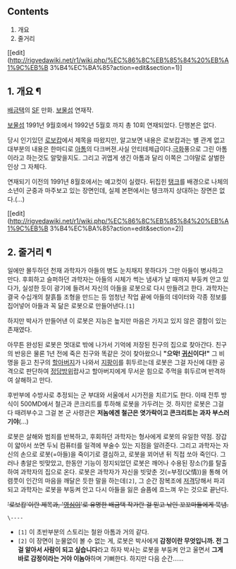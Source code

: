 ## Contents

    

1. 개요 
2. 줄거리 

[[edit](http://rigvedawiki.net/r1/wiki.php/%EC%86%8C%EB%85%84%20%EB%A1%9C%EB%B
3%B4%EC%BA%85?action=edit&section=1)]

## 1. 개요 ¶

[배금택](%EB%B0%B0%EA%B8%88%ED%83%9D.md)의 [SF](SF.md) 만화.
[보물섬](%EB%B3%B4%EB%AC%BC%EC%84%AC.md) 연재작.

  

[보물섬](%EB%B3%B4%EB%AC%BC%EC%84%AC.md) 1991년 9월호에서 1992년 5월호 까지 총 10회 연재되었다.
단행본은 없다.

  

당시 인기있던 [로보캅](%EB%A1%9C%EB%B3%B4%EC%BA%85.md)에서 제목을 따왔지만, 알고보면 내용은 로보캅과는 별
관계 없고 대부분의 내용은 한마디로 [아톰](%EC%95%84%ED%86%B0.md)의 다크버젼.사실
안티테제급이다.[극화](%EA%B7%B9%ED%99%94.md)풍으로 그린 아톰이라고 하는것도 알맞을지도. 그리고 귀엽게 생긴 아톰과
달리 이쪽은 그야말로 살벌한 인상 그 자체다.

  

연재되기 이전의 1991년 8월호에서는 예고컷이 실렸다. 뒤집힌 [탱크](%ED%83%B1%ED%81%AC.md)를 배경으로 나체의
소년이 군중과 마주보고 있는 장면인데, 실제 본편에서는 탱크까지 상대하는 장면은 없다.(…)

  

[[edit](http://rigvedawiki.net/r1/wiki.php/%EC%86%8C%EB%85%84%20%EB%A1%9C%EB%B
3%B4%EC%BA%85?action=edit&section=2)]

## 2. 줄거리 ¶

일에만 몰두하던 천재 과학자가 아들의 병도 눈치채지 못하다가 그만 아들이 병사하고 만다. 후회하고 슬퍼하던 과학자는 아들의 시체가 썩는
냄새가 날 때까지 부둥켜 안고 있다가, 실성한 듯이 광기에 들려서 자신의 아들을 로봇으로 다시 만들려고 한다. 과학자는 결국 수십개의 찰흙틀
조형을 만드는 등 엄청난 작업 끝에 아들의 데이터와 각종 정보를 집어넣어 아들과 꼭 닮은 로봇으로 만들어낸다.`[1]`

  

하지만 박사가 만들어낸 이 로봇은 지능은 높지만 마음은 가지고 있지 않은 결함이 있는 존재였다.

  

아무튼 완성된 로봇은 멋대로 밖에 나가서 기억에 저장된 친구의 집으로 찾아간다. 친구의 반응은 물론 1년 전에 죽은 친구와 똑같은 것이
찾아왔으니 **"으악! [귀신](%EA%B7%80%EC%8B%A0.md)이다!"** 그 비명을 듣고 친구의
[할아버지](%ED%95%A0%EC%95%84%EB%B2%84%EC%A7%80.md)가 나와서
[지팡이](%EC%A7%80%ED%8C%A1%EC%9D%B4.md)를 휘두르는데 로봇은 그걸 자신에 대한 공격으로 판단하여
[정당방위](%EC%A0%95%EB%8B%B9%EB%B0%A9%EC%9C%84.md)랍사고 할아버지에게 무서운 힘으로 주먹을 휘두르며
반격하여 살해하고 만다.

  

후반부에 수방사로 추정되는 군 부대와 서울에서 시가전을 치르기도 한다. 이때 전투 방식이 500MD에서 철근과 콘크리트를 투하해 로봇을
가두려는 것. 하지만 로봇은 그걸 다 때려부수고 그걸 본 군 사령관은 **저놈에겐 철근은 엿가락이고 콘크리트는 과자 부스러기야**(...)

  

로봇은 살해와 범죄를 반복하고, 후회하던 과학자는 형사에게 로봇의 유일한 약점. 장갑이 얇아서 쏘면 두뇌 컴퓨터를 일격에 부술수 있는 지점을
알려준다. 그리고 과학자는 자신의 손으로 로봇(=아들)을 죽이기로 결심하고, 로봇을 꾀어낸 뒤 직접 쏘아 죽인다. 그러나 총알은 빗맞았고,
한동안 기능이 정지되었던 로봇은 깨어나 수용된 장소(?)를 탈출하여 과학자의 집으로 온다. 로봇은 과학자가 자신을 빗맞춘
것(=부정(父情))을 통해 어렴풋이 인간의 마음을 깨달은 듯한 말을 하는데`[2]`, 그 순간 잠복조에
[저격](%EC%A0%80%EA%B2%A9.md)당해서 파괴되고 과학자는 로봇을 부둥켜 안고 다시 아들을 잃은 슬픔에 흐느껴 우는
것으로 끝난다.

  

<del>'로보캅'이란 제목과, '[영심이](%EC%98%81%EC%8B%AC%EC%9D%B4.md)'로 유명한 배금택 작가란 걸 믿고
낚인 꼬꼬마들에게 묵념.</del>

`\----`

  * `[1]` 이 초반부분의 스토리는 철완 아톰과 거의 같다.
  * `[2]` 이 장면이 눈물없이 볼 수 없는 게, 로봇은 박사에게 **감정이란 무엇입니까. 전 그걸 알아서 사람이 되고 싶습니다**라고 하자 박사는 로봇을 부둥켜 안고 울면서 **그게 바로 감정이라는 거야 이놈아**하며 기뻐한다. 하지만 다음 순간......

